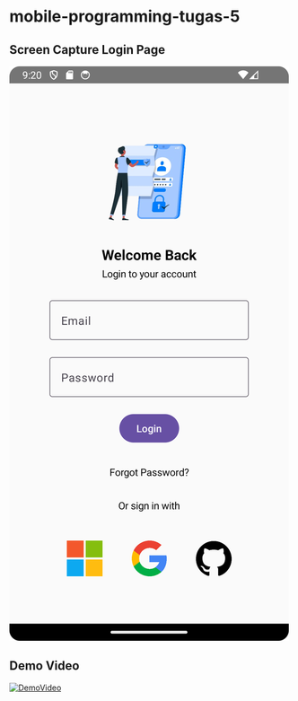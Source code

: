 # mobile-programming-tugas-5

## Screen Capture Login Page

![ScreenCaptureLoginPage](SimpleLoginPage/Screenshot_20240402_092047.png)

## Demo Video

[![DemoVideo](https://img.youtube.com/vi/1OU-_nkCj_k/0.jpg)](https://www.youtube.com/watch?v=1OU-_nkCj_k)
